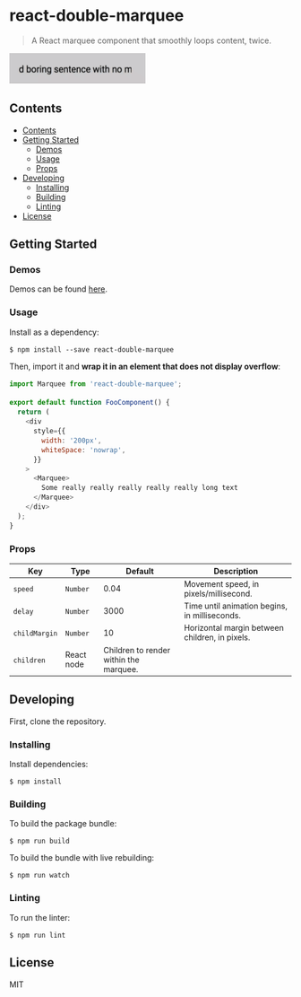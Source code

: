 # react-double-marquee
> A React marquee component that smoothly loops content, twice.

![Example](docs/static/example.gif)

## Contents

- [Contents](#contents)
- [Getting Started](#getting-started)
  - [Demos](#demos)
  - [Usage](#usage)
  - [Props](#props)
- [Developing](#developing)
  - [Installing](#installing)
  - [Building](#building)
  - [Linting](#linting)
- [License](#license)

## Getting Started

### Demos

Demos can be found [here](https://cdtinney.github.io/react-double-marquee/).

### Usage

Install as a dependency:

```
$ npm install --save react-double-marquee
```

Then, import it and **wrap it in an element that does not display overflow**:

```js
import Marquee from 'react-double-marquee';

export default function FooComponent() {
  return (
    <div
      style={{
        width: '200px',
        whiteSpace: 'nowrap',
      }}
    >
      <Marquee>
        Some really really really really really long text
      </Marquee>
    </div>
  );
}
```

### Props

| Key | Type | Default | Description |
| - | - | - | - |
| `speed` | `Number` | 0.04 | Movement speed, in pixels/millisecond. |
| `delay` | `Number` | 3000 | Time until animation begins, in milliseconds. |
| `childMargin` | `Number` | 10 | Horizontal margin between children, in pixels. |
| `children` | React node | Children to render within the marquee. | 

## Developing

First, clone the repository.

### Installing

Install dependencies:

```
$ npm install
```

### Building

To build the package bundle:

```
$ npm run build
```

To build the bundle with live rebuilding:

```
$ npm run watch
```

### Linting

To run the linter:

```
$ npm run lint
```

## License

MIT
